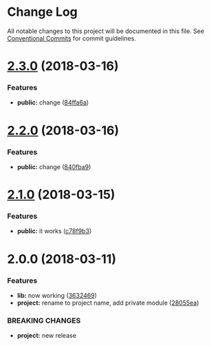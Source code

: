 # Change Log

All notable changes to this project will be documented in this file.
See [Conventional Commits](https://conventionalcommits.org) for commit guidelines.

<a name="2.3.0"></a>
# [2.3.0](https://github.com/vvo/project-name/compare/v2.2.0...v2.3.0) (2018-03-16)


### Features

* **public:** change ([84ffa6a](https://github.com/vvo/project-name/commit/84ffa6a))




<a name="2.2.0"></a>
# [2.2.0](https://github.com/vvo/project-name/compare/v2.1.0...v2.2.0) (2018-03-16)


### Features

* **public:** change ([840fba9](https://github.com/vvo/project-name/commit/840fba9))




<a name="2.1.0"></a>
# [2.1.0](https://github.com/vvo/project-name/compare/v2.0.0...v2.1.0) (2018-03-15)


### Features

* **public:** it works ([c78f9b3](https://github.com/vvo/project-name/commit/c78f9b3))




<a name="2.0.0"></a>
# 2.0.0 (2018-03-11)


### Features

* **lib:** now working ([3632469](https://github.com/vvo/project-name/commit/3632469))
* **project:** rename to project name, add private module ([28055ea](https://github.com/vvo/project-name/commit/28055ea))


### BREAKING CHANGES

* **project:** new release
